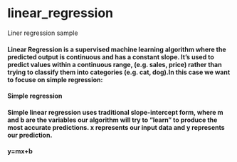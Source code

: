 # linear_regression
Liner regression sample
#### Linear Regression is a supervised machine learning algorithm where the predicted output is continuous and has a constant slope. It’s used to predict values within a continuous range, (e.g. sales, price) rather than trying to classify them into categories (e.g. cat, dog).In this case we want to focuse on simple regression:

#### Simple regression

#### Simple linear regression uses traditional slope-intercept form, where m and b are the variables our algorithm will try to “learn” to produce the most accurate predictions. x represents our input data and y represents our prediction.

#### y=mx+b
